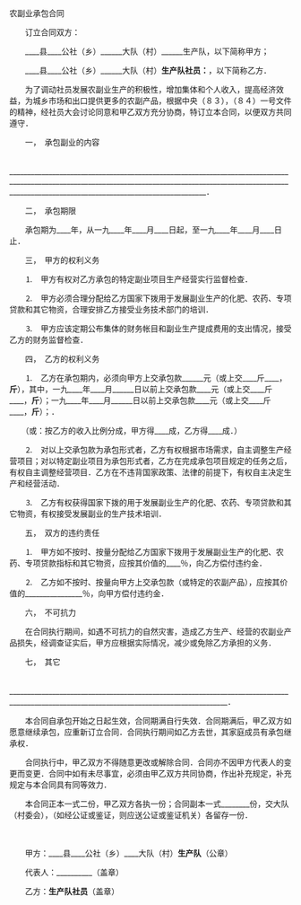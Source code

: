 



农副业承包合同



 

　　订立合同双方：

　　____县____公社（乡）______大队（村）______生产队，以下简称甲方；

　　____县____公社（乡）______大队（村）______生产队社员：______，以下简称乙方．

　　为了调动社员发展农副业生产的积极性，增加集体和个人收入，提高经济效益，为城乡市场和出口提供更多的农副产品，根据中央（８３），（８４）一号文件的精神，经社员大会讨论同意和甲乙双方充分协商，特订立本合同，以便双方共同遵守．

　　一，　承包副业的内容

　　___________________________________________________________________________________________________________________________________________________________________________________________________________________．

　　二，　承包期限

　　承包期为____年，从一九____年____月____日起，至一九____年____月____日止．

　　三，　甲方的权利义务

　　⒈　甲方有权对乙方承包的特定副业项目生产经营实行监督检查．

　　⒉　甲方必须合理分配给乙方国家下拨用于发展副业生产的化肥、农药、专项贷款和其它物资，合理安排乙方接受业务技术部门的培训．

　　⒊　甲方应该定期公布集体的财务帐目和副业生产提成费用的支出情况，接受乙方的财务监督检查．

　　四，　乙方的权利义务

　　⒈　乙方在承包期内，必须向甲方上交承包款______元（或上交____斤____，____斤____），其中，一九____年____月______日以前上交承包款____元（或上交____斤____，____斤____）；一九____年____月______日以前上交承包款____元（或上交____斤____，____斤____）；．

　　（或：按乙方的收入比例分成，甲方得____成，乙方得____成．）

　　⒉　对以上交承包款为承包形式者，乙方有权根据市场需求，自主调整生产经营项目；对以特定副业项目为承包形式者，乙方在完成承包项目规定的任务之后，有权自主调整经营项目．乙方在不违背国家政策、法律的前提下，有权自主决定生产和经营活动．

　　⒊　乙方有权获得国家下拨的用于发展副业生产的化肥、农药、专项贷款和其它物资，有权接受发展副业的生产技术培训．

　　五，　双方的违约责任

　　⒈　甲方如不按时、按量分配给乙方国家下拨用于发展副业生产的化肥、农药、专项贷款指标和其它物资，应按其价值的____％，向乙方偿付违约金．

　　⒉　乙方如不按时、按量向甲方上交承包款（或特定的农副产品），应按其价值的________________％，向甲方偿付违约金．

　　六，　不可抗力

　　在合同执行期间，如遇不可抗力的自然灾害，造成乙方生产、经营的农副业产品损失，经调查证实后，甲方应根据实际情况，减少或免除乙方承担的义务．

　　七，　其它

　　___________________________________________________________________________________________________________________________________________．

　　本合同自承包开始之日起生效，合同期满自行失效．合同期满后，甲乙双方如愿意继续承包，应重新订立合同．合同执行期间如乙方去世，其家庭成员有承包继承权．

　　合同执行中，甲乙双方不得随意更改或解除合同．合同亦不因甲方代表人的变更而变更．合同中如有未尽事宜，必须由甲乙双方共同协商，作出补充规定，补充规定与本合同具有同等效力．

　　本合同正本一式二份，甲乙双方各执一份；合同副本一式________份，交大队（村委会），（如经公证或鉴证，则应送公证或鉴证机关）各留存一份．

　　

　　甲方：____县____公社（乡）____大队（村）____生产队____（公章）

　　代表人：__________（盖章）

　　乙方：____生产队社员____（盖章）

　　